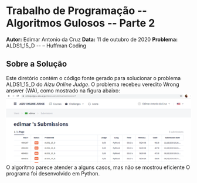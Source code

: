 # Trabalho de Programação -- Algoritmos Gulosos -- Parte 2
**Autor:** Edimar Antonio da Cruz
**Data:** 11 de outubro de 2020
**Problema:** ALDS1_15_D -- – Huffman Coding
## Sobre a Solução
Este diretório contém o código fonte gerado para solucionar o problema ALDS1_15_D
do *Aizu Online Judge*. O problema recebeu veredito Wrong answer (WA), como mostrado na
figura abaixo:
![Veredito](./ALDS1_15_D-veredito.png)
O algoritmo parece atender a alguns casos, mas não se mostrou eficiente
O programa foi desenvolvido em Python.

